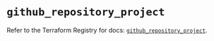 # `github_repository_project`

Refer to the Terraform Registry for docs: [`github_repository_project`](https://registry.terraform.io/providers/integrations/github/6.3.1/docs/resources/repository_project).
